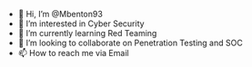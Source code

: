 - 👋 Hi, I’m @Mbenton93
- 👀 I’m interested in Cyber Security
- 🌱 I’m currently learning Red Teaming
- 💞️ I’m looking to collaborate on Penetration Testing and SOC
- 📫 How to reach me via Email

<!---
Mbenton93/Mbenton93 is a ✨ special ✨ repository because its `README.md` (this file) appears on your GitHub profile.
You can click the Preview link to take a look at your changes.
--->
